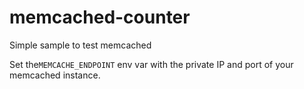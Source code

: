 # memcached-counter
Simple sample to test memcached

Set the`MEMCACHE_ENDPOINT` env var with the private IP and port of your memcached instance.

